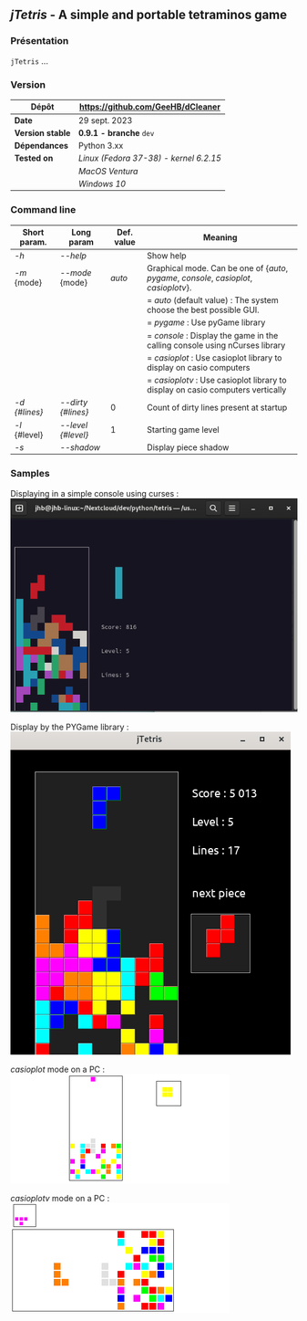 ## *jTetris* - A simple and portable tetraminos game

### Présentation

`jTetris` ...


### Version

| Dépôt | https://github.com/GeeHB/dCleaner |
|-------|-------------------------------------|
| **Date** | 29 sept. 2023 |
| **Version stable** | **0\.9.1 - branche** `dev` |
| **Dépendances** | Python 3.xx |
| **Tested on** | *Linux (Fedora 37-38) - kernel 6.2.15* |
|| *MacOS Ventura* |
||*Windows 10* |

### Command line


| Short param. | Long param | Def. value | Meaning |
|-----------------|----------------|-------------------|------|
| *\-h* | *\--help* |  | Show help |
| *\-m* {mode} | *\--mode* {mode} | *auto* | Graphical mode. Can be one of {*auto*, *pygame*, *console*, *casioplot*, *casioplotv*}. |
|  |  |  | = *auto* (default value) : The system choose the best possible GUI. |
|  |  |  | = *pygame* : Use pyGame library |
|  |  |  | = *console* : Display the game in the calling console using nCurses library |
|  |  |  | = *casioplot* : Use casioplot library to display on casio computers| 
|  |  |  | = *casioplotv* : Use casioplot library to display on casio computers vertically| 
| *\-d {#lines}* | *\--dirty {#lines}* | 0 | Count of dirty lines present at startup |
| *\-l* {#level}| *\--level {#level}* |  1 | Starting game level|
| *\-s* | *\--shadow* |   | Display piece shadow|

### Samples

Displaying in a simple console using curses :
![console outputs](assets/console.png)

Display by the PYGame library :
![PYGame outputs](assets/pyGame.png)

*casioplot* mode on a PC :
![CasioPlot](assets/casioplotPC.png)

*casioplotv* mode on a PC :
![CasioPlot vertically](assets/casioplotvPC.png)


